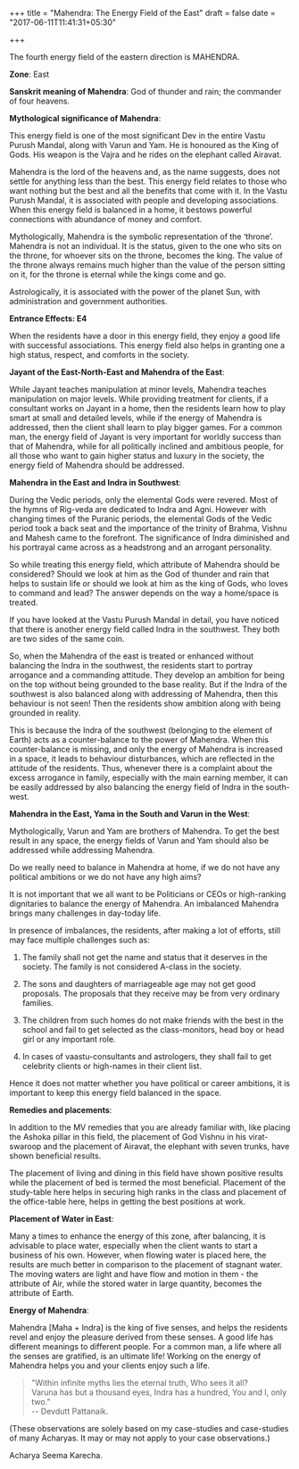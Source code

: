 +++
title = "Mahendra: The Energy Field of the East"
draft = false
date = "2017-06-11T11:41:31+05:30"

+++

The fourth energy field of the eastern direction is MAHENDRA.

**Zone**: East

**Sanskrit meaning of Mahendra**: God of thunder and rain; the commander of four heavens.

**Mythological significance of Mahendra**:

This energy field is one of the most significant Dev in the entire Vastu Purush Mandal, along with Varun and Yam. He is honoured as the King of Gods. His weapon is the Vajra and he rides on the elephant called Airavat.

Mahendra is the lord of the heavens and, as the name suggests, does not settle for anything less than the best. This energy field relates to those who want nothing but the best and all the benefits that come with it. In the Vastu Purush Mandal, it is associated with people and developing associations. When this energy field is balanced in a home, it bestows powerful connections with abundance of money and comfort.

Mythologically, Mahendra is the symbolic representation of the ‘throne’. Mahendra is not an individual. It is the status, given to the one who sits on the throne, for whoever sits on the throne, becomes the king. The value of the throne always remains much higher than the value of the person sitting on it, for the throne is eternal while the kings come and go.

Astrologically, it is associated with the power of the planet Sun, with administration and government authorities.

**Entrance Effects: E4**

When the residents have a door in this energy field, they enjoy a good life with successful associations. This energy field also helps in granting one a high status, respect, and comforts in the society.

**Jayant of the East-North-East and Mahendra of the East**:

While Jayant teaches manipulation at minor levels, Mahendra teaches manipulation on major levels. While providing treatment for clients, if a consultant works on Jayant in a home, then the residents learn how to play smart at small and detailed levels, while if the energy of Mahendra is addressed, then the client shall learn to play bigger games. For a common man, the energy field of Jayant is very important for worldly success than that of Mahendra, while for all politically inclined and ambitious people, for all those who want to gain higher status and luxury in the society, the energy field of Mahendra should be addressed.

**Mahendra in the East and Indra in Southwest**:

During the Vedic periods, only the elemental Gods were revered. Most of the hymns of Rig-veda are dedicated to Indra and Agni. However with changing times of the Puranic periods, the elemental Gods of the Vedic period took a back seat and the importance of the trinity of Brahma, Vishnu and Mahesh came to the forefront. The significance of Indra diminished and his portrayal came across as a headstrong and an arrogant personality.

So while treating this energy field, which attribute of Mahendra should be considered? Should we look at him as the God of thunder and rain that helps to sustain life or should we look at him as the king of Gods, who loves to command and lead? The answer depends on the way a home/space is treated.

If you have looked at the Vastu Purush Mandal in detail, you have noticed that there is another energy field called Indra in the southwest. They both are two sides of the same coin.

So, when the Mahendra of the east is treated or enhanced without balancing the Indra in the southwest, the residents start to portray arrogance and a commanding attitude. They develop an ambition for being on the top without being grounded to the base reality. But if the Indra of the southwest is also balanced along with addressing of Mahendra, then this behaviour is not seen! Then the residents show ambition along with being grounded in reality.

This is because the Indra of the southwest (belonging to the element of Earth) acts as a counter-balance to the power of Mahendra. When this counter-balance is missing, and only the energy of Mahendra is increased in a space, it leads to behaviour disturbances, which are reflected in the attitude of the residents. Thus, whenever there is a complaint about the excess arrogance in family, especially with the main earning member, it can be easily addressed by also balancing the energy field of Indra in the south-west.

**Mahendra in the East, Yama in the South and Varun in the West**:

Mythologically, Varun and Yam are brothers of Mahendra. To get the best result in any space, the energy fields of Varun and Yam should also be addressed while addressing Mahendra.

Do we really need to balance in Mahendra at home, if we do not have any political ambitions or we do not have any high aims?

It is not important that we all want to be Politicians or CEOs or high-ranking dignitaries to balance the energy of Mahendra. An imbalanced Mahendra brings many challenges in day-today life.

In presence of imbalances, the residents, after making a lot of efforts, still may face multiple challenges such as:

1. The family shall not get the name and status that it deserves in the society. The family is not considered A-class in the society.

2. The sons and daughters of marriageable age may not get good proposals. The proposals that they receive may be from very ordinary families.

3. The children from such homes do not make friends with the best in the school and fail to get selected as the class-monitors, head boy or head girl or any important role.

4. In cases of vaastu-consultants and astrologers, they shall fail to get celebrity clients or high-names in their client list.

Hence it does not matter whether you have political or career ambitions, it is important to keep this energy field balanced in the space.

**Remedies and placements**:

In addition to the MV remedies that you are already familiar with, like placing the Ashoka pillar in this field, the placement of God Vishnu in his virat-swaroop and the placement of Airavat, the elephant with seven trunks, have shown beneficial results.

The placement of living and dining in this field have shown positive results while the placement of bed is termed the most beneficial. Placement of the study-table here helps in securing high ranks in the class and placement of the office-table here, helps in getting the best positions at work.

**Placement of Water in East**:

Many a times to enhance the energy of this zone, after balancing, it is advisable to place water, especially when the client wants to start a business of his own. However, when flowing water is placed here, the results are much better in comparison to the placement of stagnant water. The moving waters are light and have flow and motion in them - the attribute of Air, while the stored water in large quantity, becomes the attribute of Earth.

**Energy of Mahendra**:

Mahendra [Maha + Indra] is the king of five senses, and helps the residents revel and enjoy the pleasure derived from these senses. A good life has different meanings to different people. For a common man, a life where all the senses are gratified, is an ultimate life! Working on the energy of Mahendra helps you and your clients enjoy such a life.

> "Within infinite myths lies the eternal truth, Who sees it all?  
Varuna has but a thousand eyes, Indra has a hundred, 
You and I, only two."  
-- Devdutt Pattanaik.

(These observations are solely based on my case-studies and case-studies of many Acharyas. It may or may not apply to your case observations.)

Acharya Seema Karecha.
